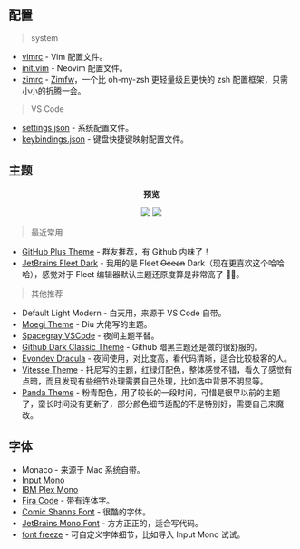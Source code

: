 ## 配置

> system

- [vimrc](./1-system/.vimrc) - Vim 配置文件。
- [init.vim](./1-system/nvim.vim) - Neovim 配置文件。
- [zimrc](./1-system/.zimrc) - [Zimfw](https://github.com/zimfw/zimfw)，一个比 oh-my-zsh 更轻量级且更快的 zsh 配置框架，只需小小的折腾一会。

> VS Code

- [settings.json](./2-vscode/settings.json) - 系统配置文件。
- [keybindings.json](./2-vscode/keybindings.json) - 键盘快捷键映射配置文件。

## 主题

<p align="center"><b>预览</b></p>

<p align="center">
<img src="https://cdn.jsdelivr.net/gh/fengstats/blogcdn@main/2023/Moegi-Light-Vitesse2.png">
<img src="https://cdn.jsdelivr.net/gh/fengstats/blogcdn@main/2023/Github-Dark-Classic2.png">
</p>

> 最近常用

- [GitHub Plus Theme](https://marketplace.visualstudio.com/items?itemName=thenikso.github-plus-theme) - 群友推荐，有 Github 内味了！
- [JetBrains Fleet Dark](https://marketplace.visualstudio.com/items?itemName=FranzGollhammer.jb-fleet-dark) - 我用的是 Fleet ~~Ocean~~ Dark（现在更喜欢这个哈哈哈），感觉对于 Fleet 编辑器默认主题还原度算是非常高了 👍🏻。

> 其他推荐

- Default Light Modern - 白天用，来源于 VS Code 自带。
- [Moegi Theme](https://marketplace.visualstudio.com/items?itemName=ddiu8081.moegi-theme) - Diu 大佬写的主题。
- [Spacegray VSCode](https://marketplace.visualstudio.com/items?itemName=ionutvmi.spacegray-vscode) - 夜间主题平替。
- [Github Dark Classic Theme](https://marketplace.visualstudio.com/items?itemName=BerriJ.github-vscode-theme-dark-classic) - Github 暗黑主题还是做的很舒服的。
- [Evondev Dracula](https://marketplace.visualstudio.com/items?itemName=evondev.dracula-high-contrast) - 夜间使用，对比度高，看代码清晰，适合比较极客的人。
- [Vitesse Theme](https://marketplace.visualstudio.com/items?itemName=antfu.theme-vitesse) - 托尼写的主题，红绿灯配色，整体感觉不错，看久了感觉有点暗，而且发现有些细节处理需要自己处理，比如选中背景不明显等。
- [Panda Theme](https://marketplace.visualstudio.com/items?itemName=tinkertrain.theme-panda) - 粉青配色，用了较长的一段时间，可惜是很早以前的主题了，蛮长时间没有更新了，部分颜色细节适配的不是特别好，需要自己来魔改。

## 字体

- Monaco - 来源于 Mac 系统自带。
- [Input Mono](https://input.djr.com/)
- [IBM Plex Mono](https://github.com/IBM/plex)
- [Fira Code](https://github.com/tonsky/FiraCode) - 带有连体字。
- [Comic Shanns Font](https://github.com/shannpersand/comic-shanns) - 很酷的字体。
- [JetBrains Mono Font](https://github.com/JetBrains/JetBrainsMono) - 方方正正的，适合写代码。
- [font freeze](https://mutsuntsai.github.io/fontfreeze/) - 可自定义字体细节，比如导入 Input Mono 试试。
